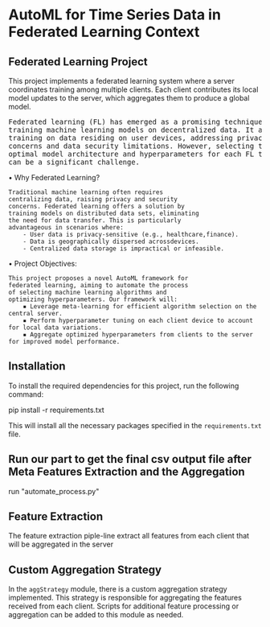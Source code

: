 # AutoML for Time Series Data in Federated Learning Context
## Federated Learning Project

This project implements a federated learning system where a server coordinates training among multiple clients. Each client contributes its local model updates to the server, which aggregates them to produce a global model.

<pre>Federated learning (FL) has emerged as a promising technique for
training machine learning models on decentralized data. It allows
training on data residing on user devices, addressing privacy
concerns and data security limitations. However, selecting the
optimal model architecture and hyperparameters for each FL task
can be a significant challenge.
</pre>

• Why Federated Learning?

    Traditional machine learning often requires
    centralizing data, raising privacy and security
    concerns. Federated learning offers a solution by
    training models on distributed data sets, eliminating
    the need for data transfer. This is particularly
    advantageous in scenarios where:
        - User data is privacy-sensitive (e.g., healthcare,finance).
        - Data is geographically dispersed acrossdevices.
        - Centralized data storage is impractical or infeasible.

• Project Objectives:

    This project proposes a novel AutoML framework for
    federated learning, aiming to automate the process
    of selecting machine learning algorithms and
    optimizing hyperparameters. Our framework will:
        ▪ Leverage meta-learning for efficient algorithm selection on the central server.
        ▪ Perform hyperparameter tuning on each client device to account for local data variations.
        ▪ Aggregate optimized hyperparameters from clients to the server for improved model performance.

## Installation

To install the required dependencies for this project, run the following command:


pip install -r requirements.txt

This will install all the necessary packages specified in the `requirements.txt` file.

## Run our part to get the final csv output file after Meta Features Extraction and the Aggregation   
 
run "automate_process.py" 

## Feature Extraction

The feature extraction piple-line extract all features from each client that will be aggregated in the server 

## Custom Aggregation Strategy

In the `aggStrategy` module, there is a custom aggregation strategy implemented. This strategy is responsible for aggregating the features received from each client. Scripts for additional feature processing or aggregation can be added to this module as needed.
